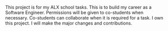 This project is for my ALX school tasks.
This is to build my career as a Software Engineer.
Permissions will be given to co-students when necessary.
Co-students can collaborate when it is required for a task.
I own this project. I will make the major changes and contributions.
